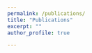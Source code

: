 ```yaml
---
permalink: /publications/
title: "Publications"
excerpt: ""
author_profile: true

---
```


<dl>
<script type="text/javascript" src="https://cdn.jsdelivr.net/gh/pcooksey/bibtex-js@1.0.0/src/bibtex_js.js"></script>

<textarea id="bibtex_input" style="display:none;">
@article{reiter2009protein,
  title={Protein identification false discovery rates for very large proteomics data sets generated by tandem mass spectrometry},
  author={Reiter, Lukas and Claassen, Manfred and Schrimpf, Sabine P and Jovanovic, Marko and Schmidt, Alexander and Buhmann, Joachim M and Hengartner, Michael O and Aebersold, Ruedi},
  journal={Molecular \& Cellular Proteomics},
  volume={8},
  number={11},
  pages={2405--2417},
  year={2009},
  publisher={Elsevier}
}

@article{schmidt2009directed,
  title={Directed mass spectrometry: towards hypothesis-driven proteomics},
  author={Schmidt, Alexander and Claassen, Manfred and Aebersold, Ruedi},
  journal={Current opinion in chemical biology},
  volume={13},
  number={5-6},
  pages={510--517},
  year={2009},
  publisher={Elsevier Current Trends}
}

@article{claassen2009proteome,
  title={Proteome coverage prediction with infinite Markov models},
  author={Claassen, Manfred and Aebersold, Ruedi and Buhmann, Joachim M},
  journal={Bioinformatics},
  volume={25},
  number={12},
  pages={i154--i160},
  year={2009},
  publisher={Oxford University Press}
}

@article{schmidt2011absolute,
  title={Absolute quantification of microbial proteomes at different states by directed mass spectrometry},
  author={Schmidt, Alexander and Beck, Martin and Malmstr{\"o}m, Johan and Lam, Henry and Claassen, Manfred and Campbell, David and Aebersold, Ruedi},
  journal={Molecular systems biology},
  volume={7},
  number={1},
  pages={510},
  year={2011},
  publisher={John Wiley \& Sons, Ltd Chichester, UK}
}

@article{beck2011comprehensive,
  title={Comprehensive proteomics},
  author={Beck, Martin and Claassen, Manfred and Aebersold, Ruedi},
  journal={Current opinion in biotechnology},
  volume={22},
  number={1},
  pages={3--8},
  year={2011},
  publisher={Elsevier Current Trends}
}

@article{claassen2011proteome,
  title={Proteome coverage prediction for integrated proteomics datasets},
  author={Claassen, Manfred and Aebersold, Ruedi and Buhmann, Joachim M},
  journal={Journal of Computational Biology},
  volume={18},
  number={3},
  pages={283--293},
  year={2011},
  publisher={Mary Ann Liebert, Inc. 140 Huguenot Street, 3rd Floor New Rochelle, NY 10801 USA}
}

@article{claassen2012generic,
  title={Generic comparison of protein inference engines},
  author={Claassen, Manfred and Reiter, Lukas and Hengartner, Michael O and Buhmann, Joachim M and Aebersold, Ruedi},
  journal={Molecular \& Cellular Proteomics},
  volume={11},
  number={4},
  year={2012},
  publisher={Elsevier}
}

@article{beck2011quantitative,
  title={The quantitative proteome of a human cell line},
  author={Beck, Martin and Schmidt, Alexander and Malmstroem, Johan and Claassen, Manfred and Ori, Alessandro and Szymborska, Anna and Herzog, Franz and Rinner, Oliver and Ellenberg, Jan and Aebersold, Ruedi},
  journal={Molecular systems biology},
  volume={7},
  number={1},
  pages={549},
  year={2011},
  publisher={John Wiley \& Sons, Ltd Chichester, UK}
}

@phdthesis{claassen2010design,
  title={Design and Validation of Proteome Measurements},
  author={Claassen, Manfred},
  year={2010},
  school={ETH Zurich}
}

@article{ludwig2012estimation,
  title={Estimation of absolute protein quantities of unlabeled samples by selected reaction monitoring mass spectrometry},
  author={Ludwig, Christina and Claassen, Manfred and Schmidt, Alexander and Aebersold, Ruedi},
  journal={Molecular \& Cellular Proteomics},
  volume={11},
  number={3},
  year={2012},
  publisher={Elsevier}
}

@article{walzthoeni2012false,
  title={False discovery rate estimation for cross-linked peptides identified by mass spectrometry},
  author={Walzthoeni, Thomas and Claassen, Manfred and Leitner, Alexander and Herzog, Franz and Bohn, Stefan and F{\"o}rster, Friedrich and Beck, Martin and Aebersold, Ruedi},
  journal={Nature methods},
  volume={9},
  number={9},
  pages={901--903},
  year={2012},
  publisher={Nature Publishing Group}
}

@article{claassen2012inference,
  title={Inference and validation of protein identifications},
  author={Claassen, Manfred},
  journal={Molecular \& cellular proteomics},
  volume={11},
  number={11},
  pages={1097--1104},
  year={2012},
  publisher={Elsevier}
}

@article{schubert2013mtb,
  title={The Mtb proteome library: a resource of assays to quantify the complete proteome of Mycobacterium tuberculosis},
  author={Schubert, Olga T and Mouritsen, Jeppe and Ludwig, Christina and R{\"o}st, Hannes L and Rosenberger, George and Arthur, Patrick K and Claassen, Manfred and Campbell, David S and Sun, Zhi and Farrah, Terry and others},
  journal={Cell host \& microbe},
  volume={13},
  number={5},
  pages={602--612},
  year={2013},
  publisher={Cell Press}
}

@article{aebersoldvalidation,
  title={Validation: Quantitative, targeted metabolomics},
  author={Aebersold, Ruedi and Gstaiger, Matthias and Malmstr{\"o}m, Lars and Hafen, Ernst and Stocker, Hugo and Sauer, Uwe and Zamboni, Nicola and Stoffel, Markus and Wollscheid, Bernd}
}

@article{claassen2013shooting,
  title={Shooting movies of signaling network dynamics with multiparametric cytometry},
  author={Claassen, Manfred},
  journal={High-dimensional single cell analysis},
  pages={177--189},
  year={2013},
  publisher={Springer, Berlin, Heidelberg}
}

@article{arvaniti2013markov,
  title={Markov network structure learning via ensemble-of-forests models},
  author={Arvaniti, Eirini and Claassen, Manfred},
  journal={arXiv preprint arXiv:1312.4710},
  year={2013}
}

@article{mitov2013fused,
  title={A fused elastic net logistic regression model for multi-task binary classification},
  author={Mitov, Venelin and Claassen, Manfred},
  journal={arXiv preprint arXiv:1312.7750},
  year={2013}
}

@article{de2015computational,
  title={Computational and experimental single cell biology techniques for the definition of cell type heterogeneity, interplay and intracellular dynamics},
  author={de Vargas Roditi, Laura and Claassen, Manfred},
  journal={Current opinion in biotechnology},
  volume={34},
  pages={9--15},
  year={2015},
  publisher={Elsevier Current Trends}
}

@article{gawinecka2015proteomic,
  title={Proteomic profiling of aortic tissue-derived secretome towards biomarkers for acute aortic dissection},
  author={Gawinecka, J and Reiser, H and Sch{\"o}nrath, F and Falk, V and Arvaniti, E and Claassen, M and von Eckardstein, A},
  journal={Atherosclerosis},
  volume={241},
  number={1},
  pages={e185--e186},
  year={2015},
  publisher={Elsevier}
}

@inproceedings{roditi2015current,
  title={Current Challenges in Cell-Type Discovery Through Single-Cell Data},
  author={Roditi, Laura De Vargas and Macnair, Will and Claassen, Manfred},
  booktitle={ITM Web of Conferences},
  volume={5},
  pages={00010},
  year={2015},
  organization={EDP Sciences}
}

@article{arvaniti2017sensitive,
  title={Sensitive detection of rare disease-associated cell subsets via representation learning},
  author={Arvaniti, Eirini and Claassen, Manfred},
  journal={Nature communications},
  volume={8},
  number={1},
  pages={1--10},
  year={2017},
  publisher={Nature Publishing Group}
}

@article{feigelman2016exact,
  title={Exact Bayesian lineage tree-based inference identifies Nanog negative autoregulation in mouse embryonic stem cells},
  author={Feigelman, Justin and Ganscha, Stefan and Hastreiter, Simon and Schwarzfischer, Michael and Filipczyk, Adam and Schroeder, Timm and Theis, Fabian J and Marr, Carsten and Claassen, Manfred},
  journal={bioRxiv},
  pages={053231},
  year={2016},
  publisher={Cold Spring Harbor Laboratory}
}

@article{sib2016sib,
  title={The SIB Swiss Institute of Bioinformatics’ resources: focus on curated databases},
  author={SIB Swiss Institute of Bioinformatics Members},
  journal={Nucleic acids research},
  volume={44},
  number={D1},
  pages={D27--D37},
  year={2016},
  publisher={Oxford University Press}
}

@article{curkic2016epitope,
  title={Epitope-tagged autotransporters as single-cell reporters for gene expression by a Salmonella Typhimurium wbaP mutant},
  author={Curki{\'c}, Ismeta and Sch{\"u}tz, Monika and Oberhettinger, Philipp and Diard, M{\'e}d{\'e}ric and Claassen, Manfred and Linke, Dirk and Hardt, Wolf-Dietrich},
  journal={Plos one},
  volume={11},
  number={5},
  pages={e0154828},
  year={2016},
  publisher={Public Library of Science San Francisco, CA USA}
}

@article{feigelman2016matleap,
  title={matLeap: A fast adaptive Matlab-ready tau-leaping implementation suitable for Bayesian inference},
  author={Feigelman, Justin and Ganscha, Stefan and Claassen, Manfred},
  journal={arXiv preprint arXiv:1608.07058},
  year={2016}
}

@article{feigelman2016analysis,
  title={Analysis of cell lineage trees by exact Bayesian inference identifies negative autoregulation of Nanog in mouse embryonic stem cells},
  author={Feigelman, Justin and Ganscha, Stefan and Hastreiter, Simon and Schwarzfischer, Michael and Filipczyk, Adam and Schroeder, Timm and Theis, Fabian J and Marr, Carsten and Claassen, Manfred},
  journal={Cell systems},
  volume={3},
  number={5},
  pages={480--490},
  year={2016},
  publisher={Cell Press}
}

@article{klimovskaia2016sparse,
  title={Sparse regression based structure learning of stochastic reaction networks from single cell snapshot time series},
  author={Klimovskaia, Anna and Ganscha, Stefan and Claassen, Manfred},
  journal={PLoS computational biology},
  volume={12},
  number={12},
  pages={e1005234},
  year={2016},
  publisher={Public Library of Science San Francisco, CA USA}
}

@article{gawinecka2016comprehensive,
  title={Comprehensive molecular profiling in acute aortic dissection: seeking diagnostic biomarkers: DGKL-P110},
  author={Gawinecka, J and Reiser, H and Sch{\"o}nrath, F and Arvaniti, E and Claassen, M and Falk, V and von Eckardstein, A},
  journal={Clinical Chemistry and Laboratory Medicine},
  volume={54},
  number={10},
  year={2016}
}

@article{leuenberger2017cell,
  title={Cell-wide analysis of protein thermal unfolding reveals determinants of thermostability},
  author={Leuenberger, Pascal and Ganscha, Stefan and Kahraman, Abdullah and Cappelletti, Valentina and Boersema, Paul J and von Mering, Christian and Claassen, Manfred and Picotti, Paola},
  journal={Science},
  volume={355},
  number={6327},
  year={2017},
  publisher={American Association for the Advancement of Science}
}

@article{zampieri2017nontargeted,
  title={Nontargeted metabolomics reveals the multilevel response to antibiotic perturbations},
  author={Zampieri, Mattia and Zimmermann, Michael and Claassen, Manfred and Sauer, Uwe},
  journal={Cell reports},
  volume={19},
  number={6},
  pages={1214--1228},
  year={2017},
  publisher={Cell Press}
}

@article{kuehne2017metabolic,
  title={Metabolic network segmentation: A probabilistic graphical modeling approach to identify the sites and sequential order of metabolic regulation from non-targeted metabolomics data},
  author={Kuehne, Andreas and Mayr, Urs and S{\'e}vin, Daniel C and Claassen, Manfred and Zamboni, Nicola},
  journal={PLoS computational biology},
  volume={13},
  number={6},
  pages={e1005577},
  year={2017},
  publisher={Public Library of Science}
}

@inproceedings{claassen2010generic,
  title={Generic comparison of protein inference engine families},
  author={Claassen, Manfred and Reiter, Lukas and Hengartner, Michael O and Buhmann, Joachim M and Aebersold, Ruedi},
  booktitle={RECOMB Satellite Conference on Computational Proteomics 2010},
  year={2010},
  organization={University of California, San Diego}
}

@article{macnair2019tree,
  title={Tree-ensemble analysis assesses presence of multifurcations in single cell data},
  author={Macnair, Will and De Vargas Roditi, Laura and Ganscha, Stefan and Claassen, Manfred},
  journal={Molecular systems biology},
  volume={15},
  number={3},
  pages={e8552},
  year={2019}
}

@article{ventura2018tgf,
  title={TGF-$\beta$ induces oncofetal fibronectin that, in turn, modulates TGF-$\beta$ superfamily signaling in endothelial cells},
  author={Ventura, Elisa and Weller, Michael and Macnair, Will and Eschbach, Katja and Beisel, Christian and Cordazzo, Cinzia and Claassen, Manfred and Zardi, Luciano and Burghardt, Isabel},
  journal={Journal of cell science},
  volume={131},
  number={1},
  pages={jcs209619},
  year={2018},
  publisher={The Company of Biologists Ltd}
}

@article{arvaniti2018automated,
  title={Automated Gleason grading of prostate cancer tissue microarrays via deep learning},
  author={Arvaniti, Eirini and Fricker, Kim S and Moret, Michael and Rupp, Niels and Hermanns, Thomas and Fankhauser, Christian and Wey, Norbert and Wild, Peter J and Rueschoff, Jan H and Claassen, Manfred},
  journal={Scientific reports},
  volume={8},
  number={1},
  pages={1--11},
  year={2018},
  publisher={Nature Publishing Group}
}

@article{sajic2018similarities,
  title={Similarities and differences of blood N-glycoproteins in five solid carcinomas at localized clinical stage analyzed by sWATH-MS},
  author={Sajic, Tatjana and Liu, Yansheng and Arvaniti, Eirini and Surinova, Silvia and Williams, Evan G and Schiess, Ralph and H{\"u}ttenhain, Ruth and Sethi, Atul and Pan, Sheng and Brentnall, Teresa A and others},
  journal={Cell reports},
  volume={23},
  number={9},
  pages={2819--2831},
  year={2018},
  publisher={Cell Press}
}

@article{aebersold2017navigation,
  title={Navigation Area},
  author={Aebersold, Ruedi and Pestalozzi, Martin and Gillet, Ludovic and Pedrioli, Patrick and Amon, Sabine and Blattmann, Peter and Buljan, Marija and Ciuffa, Rodolfo and Ewing, Michael and Faini, Marco and others},
  journal={Genome},
  pages={01},
  year={2017}
}

@article{ganscha2018supervised,
  title={Supervised learning on synthetic data for reverse engineering gene regulatory networks from experimental time-series},
  author={Ganscha, Stefan and Fortuin, Vincent and Horn, Max and Arvaniti, Eirini and Claassen, Manfred},
  journal={bioRxiv},
  pages={356477},
  year={2018},
  publisher={Cold Spring Harbor Laboratory}
}

@article{taylor2020dynamic,
  title={Dynamic distribution decomposition for single-cell snapshot time series identifies subpopulations and trajectories during iPSC reprogramming},
  author={Taylor-King, Jake P and Riseth, Asbj{\o}rn N and Macnair, Will and Claassen, Manfred},
  journal={PLoS computational biology},
  volume={16},
  number={1},
  pages={e1007491},
  year={2020},
  publisher={Public Library of Science San Francisco, CA USA}
}

@article{shi2018dynamics,
  title={The dynamics of root cap sloughing in Arabidopsis is regulated by peptide signalling},
  author={Shi, Chun-Lin and Von Wangenheim, Daniel and Herrmann, Ullrich and Wildhagen, Mari and Kulik, Ivan and Kopf, Andreas and Ishida, Takashi and Olsson, Vilde and Anker, Mari Kristine and Albert, Markus and others},
  journal={Nature plants},
  volume={4},
  number={8},
  pages={596--604},
  year={2018},
  publisher={Nature Publishing Group}
}

@article{arvaniti2018automated2,
  title={Automated Gleason grading of prostate cancer via deep learning},
  author={Arvaniti, E and Fricker, KS and Moret, M and Rupp, N and Fankhauser, C and Hermanns, T and Wey, N and Wild, P and R{\"u}schoff, J and Claassen, M},
  journal={European Urology Supplements},
  volume={17},
  number={14},
  pages={e3020--e3021},
  year={2018},
  publisher={Elsevier}
}

@article{arvaniti2018coupling,
  title={Coupling weak and strong supervision for classification of prostate cancer histopathology images},
  author={Arvaniti, Eirini and Claassen, Manfred},
  journal={arXiv preprint arXiv:1811.07013},
  year={2018}
}

@article{wu2017distinct,
  title={Distinct molecular genetics of chronic lymphocytic leukemia in Taiwan: clinical and pathogenetic implications},
  author={Wu, Shang-Ju and Lin, Chien-Ting and Agathangelidis, Andreas and Lin, Liang-In and Kuo, Yuan-Yeh and Tien, Hwei-Fang and Ghia, Paolo},
  journal={haematologica},
  volume={102},
  number={6},
  pages={1085},
  year={2017},
  publisher={Ferrata Storti Foundation}
}

@article{macnair2019psupertime,
  title={psupertime: supervised pseudotime inference for single cell RNA-seq data with sequential labels},
  author={Macnair, Will and Claassen, Manfred},
  journal={bioRxiv},
  pages={622001},
  year={2019},
  publisher={Cold Spring Harbor Laboratory}
}

@article{arvaniti2019author,
  title={Author Correction: Automated Gleason grading of prostate cancer tissue microarrays via deep learning},
  author={Arvaniti, Eirini and Fricker, Kim S and Moret, Michael and Rupp, Niels and Hermanns, Thomas and Fankhauser, Christian and Wey, Norbert and Wild, Peter J and R{\"u}schoff, Jan H and Claassen, Manfred},
  journal={Scientific reports},
  volume={9},
  number={1},
  pages={1--1},
  year={2019},
  publisher={Nature Publishing Group}
}

@article{arvaniti2019automated,
  title={Automated Gleason grading of prostate cancer tissue microarrays via deep learning (vol 8, 12054, 2018)},
  author={Arvaniti, Eirini and Fricker, Kim S and Moret, Michael and Rupp, Niels and Hermanns, Thomas and Fankhauser, Christian and Wey, Norbert and Wild, Peter J and Ruschoff, Jan H and Claassen, Manfred},
  journal={SCIENTIFIC REPORTS},
  volume={9},
  year={2019},
  publisher={NATURE PUBLISHING GROUP}
}

@article{klimovskaia20194,
  title={4 Causal learning of signaling pathways from single-cell time series snapshots},
  author={Klimovskaia, Anna and Magliacane, Sara and Ganscha, Stefan and Radler, Fabian and Claassen, Manfred},
  journal={Identification of causal mechanisms of cell variability in signaling networks from single-cell time series snapshots},
  pages={61},
  year={2019},
  publisher={Lomonosov Moscow State University}
}

@article{klimovskaia20193,
  title={3 Identification of mechanisms of fractional killing in TRAIL-induced apoptosis from mass cytometry time series snapshots},
  author={Klimovskaia, Anna and Ko, Melissa and Nolan, Garry P and Claassen, Manfred},
  journal={Identification of causal mechanisms of cell variability in signaling networks from single-cell time series snapshots},
  pages={37},
  year={2019},
  publisher={Lomonosov Moscow State University}
}

@article{galli2019gm,
  title={GM-CSF and CXCR4 define a T helper cell signature in multiple sclerosis},
  author={Galli, Edoardo and Hartmann, Felix J and Schreiner, Bettina and Ingelfinger, Florian and Arvaniti, Eirini and Diebold, Martin and Mrdjen, Dunja and van der Meer, Franziska and Krieg, Carsten and Al Nimer, Faiez and others},
  journal={Nature medicine},
  volume={25},
  number={8},
  pages={1290--1300},
  year={2019},
  publisher={Nature Publishing Group}
}

@article{yalcinkaya2019unravelling,
  title={Unravelling The Structure-Function-Relationships Of High Density Lipoproteins (Hdl) By A Systems Biological Approach},
  author={Yalcinkaya, M and Cardner, M and Goetze, S and Luca, E and Balasz, M and Hunjadi, M and Ritsch, A and Hartung, J and Landmesser, U and Liebisch, G and others},
  journal={Atherosclerosis},
  volume={287},
  pages={e20--e21},
  year={2019},
  publisher={Elsevier}
}

@article{yalcinkaya2019structure,
  title={Structure-function Relationships of HDL in Diabetes and Coronary Heart Disease:\# 17},
  author={Yalcinkaya, Mustafa and Cardner, Mathias and Goetze, Sandra and Luca, Edlira and Bal{\'a}z, Miroslav and Hunjadi, Monika and Hartung, Johannes and Kr{\"a}nkel, Nicolle and Shemet, Andrej and Radosavljevic, Silvija and others},
  journal={Clinical Chemistry and Laboratory Medicine},
  volume={57},
  number={9},
  year={2019}
}

@inproceedings{schulz2019mass,
  title={Mass cytometry combined with computational data mining reveals a multifactorial immune cell signature of active rheumatoid arthritis},
  author={Schulz, A and Burns, T and Stanislawiak, S and Baumgart, S and Bockhorn, V and Patermann, J and Burger, S and Krause, A and Claassen, M and Gruetzkau, A and others},
  booktitle={EUROPEAN JOURNAL OF IMMUNOLOGY},
  volume={49},
  pages={225--226},
  year={2019},
  organization={WILEY 111 RIVER ST, HOBOKEN 07030-5774, NJ USA}
}

@inproceedings{diebold2019high,
  title={High-dimensional characterisation of dimethyl fumarate-induced immune phenotype},
  author={Diebold, M and Galli, E and Kopf, A and Sanderson, N and Lindberg, RL and Claassen, M and Becher, B and Derfuss, T},
  booktitle={MULTIPLE SCLEROSIS JOURNAL},
  volume={25},
  pages={295--296},
  year={2019},
  organization={SAGE PUBLICATIONS LTD 1 OLIVERS YARD, 55 CITY ROAD, LONDON EC1Y 1SP, ENGLAND}
}

@article{zhu2019relatively,
  title={Relatively dominated representations},
  author={Zhu, Feng},
  journal={arXiv preprint arXiv:1912.13152},
  year={2019}
}

@article{cardner2020structure,
  title={Structure-function relationships of HDL in diabetes and coronary heart disease},
  author={Cardner, Mathias and Yalcinkaya, Mustafa and Goetze, Sandra and Luca, Edlira and Balaz, Miroslav and Hunjadi, Monika and Hartung, Johannes and Shemet, Andrej and Kr{\"a}nkel, Nicolle and Radosavljevic, Silvija and others},
  journal={JCI insight},
  volume={5},
  number={1},
  year={2020},
  publisher={American Society for Clinical Investigation}
}

@article{kopf2019mixture,
  title={Mixture-of-Experts Variational Autoencoder for clustering and generating from similarity-based representations},
  author={Kopf, Andreas and Fortuin, Vincent and Somnath, Vignesh Ram and Claassen, Manfred},
  year={2019}
}

@article{claassenblueprint,
  title={A Blueprint to Test Data Sharing within the Data Collaboration Center of the Swiss Personalized Health Network},
  author={Claassen, Manfred and Schmid, Diana Elena Coman and Crameri, Katrin and Levesque, Mitchell and M{\"u}hll, Daniel Vonder and Banholzer, Nicolas and Kast, Florian and Odermatt, Aline and Wohlwend, Marc}
}

@article{gawinecka2017comprehensive,
  title={Comprehensive molecular profiling in acute aortic dissection: seeking diagnostic biomarkers: FV12},
  author={Gawinecka, Joanna and Sch{\"o}nrath, Felix and Reiser, Hans and Arvaniti, Eirini and Claassen, Manfred and von Eckardstein, Arnold},
  journal={Clinical Chemistry and Laboratory Medicine},
  volume={55},
  number={11},
  year={2017}
}

@article{mosbacher2020positive,
  title={Positive feedback induces switch between distributive and processive phosphorylation of Hog1},
  author={Mosbacher, Maximilian and Lee, Sung Sik and Peter, Matthias and Claassen, Manfred},
  journal={bioRxiv},
  year={2020},
  publisher={Cold Spring Harbor Laboratory}
}

@article{bues2020deterministic,
  title={Deterministic scRNA-seq of individual intestinal organoids reveals new subtypes and coexisting distinct stem cell pools},
  author={Bues, Johannes and Bio{\v{c}}anin, Marjan and Pezoldt, Joern and Dainese, Riccardo and Chrisnandy, Antonius and Rezakhani, Saba and Saelens, Wouter and Gupta, Revant and Russeil, Julie and Saeys, Yvan and others},
  journal={bioRxiv},
  year={2020},
  publisher={Cold Spring Harbor Laboratory}
}

@article{grogg2020automated,
  title={Automated Gleason grading of whole slide prostatectomy images},
  author={Grogg, J and Arvaniti, E and Gretser, S and Smith, K and Sulser, T and Hermanns, T and Wild, PJ and Fankhauser, CD and Claassen, M},
  journal={European Urology Open Science},
  volume={19},
  pages={e581},
  year={2020},
  publisher={Elsevier}
}

@article{sandu2020landscape,
  title={Landscape of exhausted virus-specific CD8 T cells in chronic LCMV infection},
  author={Sandu, Ioana and Cerletti, Dario and Oetiker, Nathalie and Borsa, Mariana and Wagen, Franziska and Spadafora, Ilaria and Welten, Suzanne PM and Stolz, Ugne and Oxenius, Annette and Claassen, Manfred},
  journal={Cell Reports},
  volume={32},
  number={8},
  pages={108078},
  year={2020},
  publisher={Cell Press}
}

@article{sandu2020exhausted,
  title={Exhausted CD8+ T cells exhibit low and strongly inhibited TCR signaling during chronic LCMV infection},
  author={Sandu, Ioana and Cerletti, Dario and Claassen, Manfred and Oxenius, Annette},
  journal={Nature communications},
  volume={11},
  number={1},
  pages={1--11},
  year={2020},
  publisher={Nature Publishing Group}
}

@article{merk2020genome,
  title={Genome-wide CRISPR and small-molecule screens uncover targetable dependencies in ATRT},
  author={Merk, Daniel J and Hirsch, Sophie and Tsiami, Foteini and Walter, Bianca and Haeusser, Lara A and Babaei, Sepideh and Admar, Jakob and Casadei, Nicolas and Roggia, Cristiana and Spohn, Michael and others},
  journal={bioRxiv},
  year={2020},
  publisher={Cold Spring Harbor Laboratory}
}

@article{cerletti2020fate,
  title={Fate trajectories of CD8+ T cells in chronic LCMV infection},
  author={Cerletti, Dario and Sandu, Ioana and Gupta, Revant and Oxenius, Annette and Claassen, Manfred},
  journal={bioRxiv},
  year={2020},
  publisher={Cold Spring Harbor Laboratory}
}

@article{gupta2020cytopath,
  title={Cytopath: Simulation based inference of differentiation trajectories from RNA velocity fields},
  author={Gupta, Revant and Cerletti, Dario and Gut, Gilles and Oxenius, Annette and Claassen, Manfred},
  journal={bioRxiv},
  year={2020},
  publisher={Cold Spring Harbor Laboratory}
}

@article{wirsching2021negative,
  title={Negative allosteric modulators of metabotropic glutamate receptor 3 target the stem-like phenotype of glioblastoma},
  author={Wirsching, Hans-Georg and Silginer, Manuela and Ventura, Elisa and Macnair, Will and Burghardt, Isabel and Claassen, Manfred and Gatti, Silvia and Wichmann, J{\"u}rgen and Riemer, Claus and Schneider, Hannah and others},
  journal={Molecular Therapy-Oncolytics},
  volume={20},
  pages={166--174},
  year={2021},
  publisher={Elsevier}
}

@article{canepa2021identification,
  title={Identification of ALP+/CD73+ defining markers for enhanced osteogenic potential in human adipose-derived mesenchymal stromal cells by mass cytometry},
  author={Canepa, Daisy D and Casanova, Elisa A and Arvaniti, Eirini and Tosevski, Vinko and M{\"a}rsmann, Sonja and Eggerschwiler, Benjamin and Halvachizadeh, Sascha and Buschmann, Johanna and Barth, Andr{\'e} A and Plock, Jan A and others},
  journal={Stem cell research \& therapy},
  volume={12},
  number={1},
  pages={1--16},
  year={2021},
  publisher={BioMed Central}
}

@article{garrido2021visualizing,
  title={Visualizing hierarchies in scRNA-seq data using a density tree-biased autoencoder},
  author={Garrido, Quentin and Damrich, Sebastian and J{\"a}ger, Alexander and Cerletti, Dario and Claassen, Manfred and Najman, Laurent and Hamprecht, Fred},
  journal={arXiv preprint arXiv:2102.05892},
  year={2021}
}

@article{pfister2021nash,
  title={NASH limits anti-tumour surveillance in immunotherapy-treated HCC},
  author={Pfister, Dominik and N{\'u}{\~n}ez, Nicol{\'a}s Gonzalo and Pinyol, Roser and Govaere, Olivier and Pinter, Matthias and Szydlowska, Marta and Gupta, Revant and Qiu, Mengjie and Deczkowska, Aleksandra and Weiner, Assaf and others},
  journal={Nature},
  volume={592},
  number={7854},
  pages={450--456},
  year={2021},
  publisher={Nature Publishing Group}
}

@article{kopf2021latent,
  title={Latent representation learning in biology and translational medicine},
  author={Kopf, Andreas and Claassen, Manfred},
  journal={Patterns},
  volume={2},
  number={3},
  pages={100198},
  year={2021},
  publisher={Elsevier}
}

@article{kreutmair2021distinct,
  title={Distinct immunological signatures discriminate severe COVID-19 from non-SARS-CoV-2-driven critical pneumonia},
  author={Kreutmair, Stefanie and Unger, Susanne and N{\'u}{\~n}ez, Nicol{\'a}s Gonzalo and Ingelfinger, Florian and Alberti, Chiara and De Feo, Donatella and Krishnarajah, Sinduya and Kauffmann, Manuel and Friebel, Ekaterina and Babaei, Sepideh and others},
  journal={Immunity},
  year={2021},
  publisher={Cell Press}
}

@article{kopf2021mixture,
  title={Mixture-of-Experts Variational Autoencoder for clustering and generating from similarity-based representations on single cell data},
  author={Kopf, Andreas and Fortuin, Vincent and Somnath, Vignesh Ram and Claassen, Manfred},
  journal={PLOS Computational Biology},
  volume={17},
  number={6},
  pages={e1009086},
  year={2021},
  publisher={Public Library of Science San Francisco, CA USA}
}

@article{wikivalidation,
  title={Validation: Quantitative, targeted metabolomics},
  author={Wiki, IMSB and Aebersold, Ruedi and Gstaiger, Matthias and Malmstr{\"o}m, Lars and Claassen, Manfred and Hafen, Ernst and Stocker, Hugo and Sauer, Uwe and Zamboni, Nicola and Wollscheid, Bernd}
}

@article{macnairpsupertime,
  title={psupertime: supervised pseudotime inference for single cell},
  author={Macnair, Will and Claassen, Manfred}
}

@article{venturatgf,
  title={TGF-induces oncofetal fibronectin, which in turn modulates TGF-superfamily signaling in endothelial cells},
  author={Ventura, Elisa and Weller, Michael and Macnair, Will and Eschbach, Katja and Beisel, Christian and Cordazzo, Cinzia and Claassen, Manfred and Zardi, Luciano and Burghardt, Isabel}
}




</textarea>

<div id="bibtex_display"></div>

</dl>